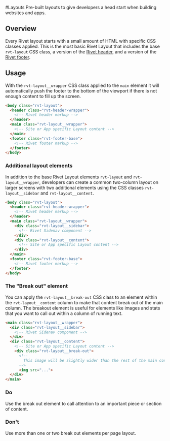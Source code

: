 #Layouts
Pre-built layouts to give developers a head start when building websites and apps.

## Overview
Every Rivet layout starts with a small amount of HTML with specific CSS classes applied. This is the most basic Rivet Layout that includes the base `rvt-layout` CSS class, a version of the [Rivet header](/docs/components/header/), and a version of the [Rivet footer](/docs/components/footer/).

## Usage
With the `rvt-layout__wrapper` CSS class applied to the `main` element it will automatically push the footer to the bottom of the viewport if there is not enough content to fill up the screen.

```html
<body class="rvt-layout">
  <header class="rvt-header-wrapper">
    <!-- Rivet header markup -->
  </header>
  <main class="rvt-layout__wrapper">
    <!-- Site or App specific Layout content -->
  </main>
  <footer class="rvt-footer-base">
    <!-- Rivet footer markup -->
  </footer>
</body>
```

### Additional layout elements
In addition to the base Rivet Layout elements `rvt-layout` and `rvt-layout__wrapper`, developers can create a common two-column layout on larger screens with two additional elements using the CSS classes `rvt-layout__sidebar` and `rvt-layout__content`.

```html
<body class="rvt-layout">
  <header class="rvt-header-wrapper">
    <!-- Rivet header markup -->
  </header>
  <main class="rvt-layout__wrapper">
    <div class="rvt-layout__sidebar">
      <!-- Rivet Sidenav component -->
    </div>
    <div class="rvt-layout__content">
      <!-- Site or App specific Layout content -->
    </div>
  </main>
  <footer class="rvt-footer-base">
    <!-- Rivet footer markup -->
  </footer>
</body>
```

### The "Break out" element
You can apply the `rvt-layout__break-out` CSS class to an element within the `rvt-layout__content` column to make that content break out of the main column. The breakout element is useful for elements like images and stats that you want to call out within a column of running text.

```html
<main class="rvt-layout__wrapper">
  <div class="rvt-layout__sidebar">
    <!-- Rivet Sidenav component -->
  </div>
  <div class="rvt-layout__content">
    <!-- Site or App specific Layout content -->
    <div class="rvt-layout__break-out">
      <!--
        This image will be slightly wider than the rest of the main content column
      -->
      <img src="...">
  </div>
</main>
```

### Do
Use the break out element to call attention to an important piece or section of content.

### Don't
Use more than one or two break out elements per page layout.